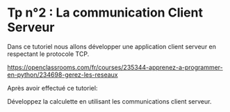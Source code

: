 # Tp n°2 : La communication Client Serveur

Dans ce tutoriel nous allons développer une application client serveur en respectant le protocole TCP.

https://openclassrooms.com/fr/courses/235344-apprenez-a-programmer-en-python/234698-gerez-les-reseaux


Après avoir effectué ce tutoriel:

Développez la calculette en utilisant les communications client serveur.
